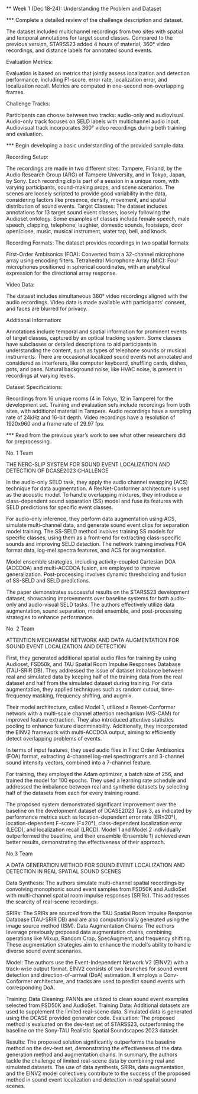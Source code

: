 ** Week 1 (Dec 18-24): Understanding the Problem and Dataset

*** Complete a detailed review of the challenge description and dataset.

The dataset included multichannel recordings from two sites with spatial and temporal annotations for target sound classes. Compared to the previous version, STARSS23 added 4 hours of material, 360° video recordings, and distance labels for annotated sound events.

Evaluation Metrics:

Evaluation is based on metrics that jointly assess localization and detection performance, including F1-score, error rate, localization error, and localization recall.
Metrics are computed in one-second non-overlapping frames.


Challenge Tracks:

Participants can choose between two tracks: audio-only and audiovisual.
Audio-only track focuses on SELD labels with multichannel audio input.
Audiovisual track incorporates 360° video recordings during both training and evaluation.


*** Begin developing a basic understanding of the provided sample data.

Recording Setup:

The recordings are made in two different sites: Tampere, Finland, by the Audio Research Group (ARG) of Tampere University, and in Tokyo, Japan, by Sony.
Each recording clip is part of a session in a unique room, with varying participants, sound-making props, and scene scenarios.
The scenes are loosely scripted to provide good variability in the data, considering factors like presence, density, movement, and spatial distribution of sound events.
Target Classes:
The dataset includes annotations for 13 target sound event classes, loosely following the Audioset ontology. Some examples of classes include female speech, male speech, clapping, telephone, laughter, domestic sounds, footsteps, door open/close, music, musical instrument, water tap, bell, and knock.

Recording Formats:
The dataset provides recordings in two spatial formats:

First-Order Ambisonics (FOA): Converted from a 32-channel microphone array using encoding filters.
Tetrahedral Microphone Array (MIC): Four microphones positioned in spherical coordinates, with an analytical expression for the directional array response.

Video Data:

The dataset includes simultaneous 360° video recordings aligned with the audio recordings.
Video data is made available with participants' consent, and faces are blurred for privacy.

Additional Information:

Annotations include temporal and spatial information for prominent events of target classes, captured by an optical tracking system.
Some classes have subclasses or detailed descriptions to aid participants in understanding the content, such as types of telephone sounds or musical instruments.
There are occasional localized sound events not annotated and considered as interferers, like computer keyboard, shuffling cards, dishes, pots, and pans.
Natural background noise, like HVAC noise, is present in recordings at varying levels.

Dataset Specifications:

Recordings from 16 unique rooms (4 in Tokyo, 12 in Tampere) for the development set.
Training and evaluation sets include recordings from both sites, with additional material in Tampere.
Audio recordings have a sampling rate of 24kHz and 16-bit depth.
Video recordings have a resolution of 1920x960 and a frame rate of 29.97 fps.

*** Read from the previous year’s work to see what other researchers did for preprocessing.

No. 1 Team

THE NERC-SLIP SYSTEM FOR SOUND EVENT LOCALIZATION AND DETECTION OF DCASE2023 CHALLENGE

In the audio-only SELD task, they apply the audio channel swapping (ACS) technique for data augmentation. A ResNet-Conformer architecture is used as the acoustic model. To handle overlapping mixtures, they introduce a class-dependent sound separation (SS) model and fuse its features with SELD predictions for specific event classes.

For audio-only inference, they perform data augmentation using ACS, simulate multi-channel data, and generate sound event clips for separation model training. The SS-SELD method involves training SS models for specific classes, using them as a front-end for extracting class-specific sounds and improving SELD detection. The network training involves FOA format data, log-mel spectra features, and ACS for augmentation.

Model ensemble strategies, including activity-coupled Cartesian DOA (ACCDOA) and multi-ACCDOA fusion, are employed to improve generalization. Post-processing involves dynamic thresholding and fusion of SS-SELD and SELD predictions.

The paper demonstrates successful results on the STARSS23 development dataset, showcasing improvements over baseline systems for both audio-only and audio-visual SELD tasks. The authors effectively utilize data augmentation, sound separation, model ensemble, and post-processing strategies to enhance performance.


No. 2 Team

ATTENTION MECHANISM NETWORK AND DATA AUGMENTATION FOR SOUND EVENT LOCALIZATION AND DETECTION

First, they generated additional spatial audio files for training by using Audioset, FSD50k, and TAU Spatial Room Impulse Responses Database (TAU-SRIR DB). They addressed the issue of dataset imbalance between real and simulated data by keeping half of the training data from the real dataset and half from the simulated dataset during training. For data augmentation, they applied techniques such as random cutout, time-frequency masking, frequency shifting, and augmix.

Their model architecture, called Model 1, utilized a Resnet-Conformer network with a multi-scale channel attention mechanism (MS-CAM) for improved feature extraction. They also introduced attentive statistics pooling to enhance feature discriminability. Additionally, they incorporated the EINV2 framework with multi-ACCDOA output, aiming to efficiently detect overlapping problems of events.

In terms of input features, they used audio files in First Order Ambisonics (FOA) format, extracting 4-channel log-mel spectrograms and 3-channel sound intensity vectors, combined into a 7-channel feature.

For training, they employed the Adam optimizer, a batch size of 256, and trained the model for 100 epochs. They used a learning rate schedule and addressed the imbalance between real and synthetic datasets by selecting half of the datasets from each for every training round.

The proposed system demonstrated significant improvement over the baseline on the development dataset of DCASE2023 Task 3, as indicated by performance metrics such as location-dependent error rate (ER≤20°), location-dependent F-score (F≤20°), class-dependent localization error (LECD), and localization recall (LRCD). Model 1 and Model 2 individually outperformed the baseline, and their ensemble (Ensemble 1) achieved even better results, demonstrating the effectiveness of their approach.

No.3 Team

A DATA GENERATION METHOD FOR SOUND EVENT LOCALIZATION AND DETECTION IN REAL SPATIAL SOUND SCENES

Data Synthesis: The authors simulate multi-channel spatial recordings by convolving monophonic sound event samples from FSD50K and AudioSet with multi-channel spatial room impulse responses (SRIRs). This addresses the scarcity of real-scene recordings.

SRIRs: The SRIRs are sourced from the TAU Spatial Room Impulse Response Database (TAU-SRIR DB) and are also computationally generated using the image source method (ISM).
Data Augmentation Chains: The authors leverage previously proposed data augmentation chains, combining operations like Mixup, Random Crop, SpecAugment, and frequency shifting. These augmentation strategies aim to enhance the model's ability to handle diverse sound event scenarios.

Model: The authors use the Event-Independent Network V2 (EINV2) with a track-wise output format. EINV2 consists of two branches for sound event detection and direction-of-arrival (DoA) estimation. It employs a Conv-Conformer architecture, and tracks are used to predict sound events with corresponding DoA.

Training:
Data Cleaning: PANNs are utilized to clean sound event examples selected from FSD50K and AudioSet.
Training Data: Additional datasets are used to supplement the limited real-scene data. Simulated data is generated using the DCASE provided generator code.
Evaluation: The proposed method is evaluated on the dev-test set of STARSS23, outperforming the baseline on the Sony-TAU Realistic Spatial Soundscapes 2023 dataset.

Results:
The proposed solution significantly outperforms the baseline method on the dev-test set, demonstrating the effectiveness of the data generation method and augmentation chains.
In summary, the authors tackle the challenge of limited real-scene data by combining real and simulated datasets. The use of data synthesis, SRIRs, data augmentation, and the EINV2 model collectively contribute to the success of the proposed method in sound event localization and detection in real spatial sound scenes.
